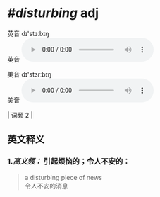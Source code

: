 # ***\#disturbing*** adj
英音 dɪ'stɜːbɪŋ  
英音
<audio src="./media/disturbing-B.aac" controls="controls"></audio>

美音 dɪ'stɜrːbɪŋ  
美音
<audio src="./media/disturbing.aac" controls="controls"></audio>



| 词频 2 |  

英文释义
---
### 1.*高义频：* **引起烦恼的；令人不安的：**  

 > a disturbing piece of news  
 > 令人不安的消息    


